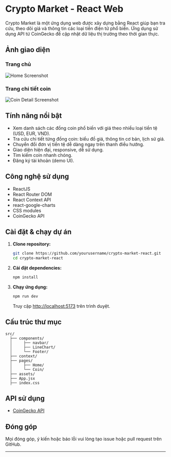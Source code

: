 # Crypto Market - React Web

Crypto Market là một ứng dụng web được xây dựng bằng React giúp bạn tra cứu, theo dõi giá và thông tin các loại tiền điện tử phổ biến. Ứng dụng sử dụng API từ CoinGecko để cập nhật dữ liệu thị trường theo thời gian thực.

## Ảnh giao diện

### Trang chủ

![Home Screenshot](./assets/MainLayout.png)

### Trang chi tiết coin

![Coin Detail Screenshot](./assets/CoinLayout.png)

## Tính năng nổi bật

- Xem danh sách các đồng coin phổ biến với giá theo nhiều loại tiền tệ (USD, EUR, VND).
- Tra cứu chi tiết từng đồng coin: biểu đồ giá, thông tin cơ bản, lịch sử giá.
- Chuyển đổi đơn vị tiền tệ dễ dàng ngay trên thanh điều hướng.
- Giao diện hiện đại, responsive, dễ sử dụng.
- Tìm kiếm coin nhanh chóng.
- Đăng ký tài khoản (demo UI).

## Công nghệ sử dụng

- ReactJS
- React Router DOM
- React Context API
- react-google-charts
- CSS modules
- CoinGecko API

## Cài đặt & chạy dự án

1. **Clone repository:**
   ```bash
   git clone https://github.com/yourusername/crypto-market-react.git
   cd crypto-market-react
   ```

2. **Cài đặt dependencies:**
   ```bash
   npm install
   ```

3. **Chạy ứng dụng:**
   ```bash
   npm run dev
   ```
   Truy cập [http://localhost:5173](http://localhost:5173) trên trình duyệt.

## Cấu trúc thư mục

```
src/
  ├── components/
  │     ├── navbar/
  │     ├── LineChart/
  │     └── Footer/
  ├── context/
  ├── pages/
  │     ├── Home/
  │     └── Coin/
  ├── assets/
  ├── App.jsx
  ├── index.css
```

## API sử dụng

- [CoinGecko API](https://www.coingecko.com/en/api/documentation)

## Đóng góp

Mọi đóng góp, ý kiến hoặc báo lỗi vui lòng tạo issue hoặc pull request trên GitHub.

---
